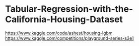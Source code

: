 # Tabular-Regression-with-the-California-Housing-Dataset

https://www.kaggle.com/code/ashest/housing-lgbm
https://www.kaggle.com/competitions/playground-series-s3e1
